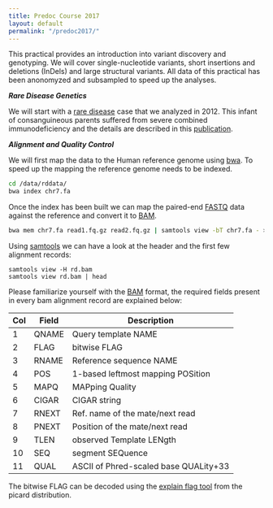 ```yaml
---
title: Predoc Course 2017
layout: default
permalink: "/predoc2017/"
---
```


This practical provides an introduction into variant discovery and genotyping. We will cover single-nucleotide variants, short insertions and deletions (InDels) and large structural variants. All data of this practical has been anonomyzed and subsampled to speed up the analyses.

***Rare Disease Genetics***

We will start with a [rare disease](https://www.ncbi.nlm.nih.gov/pubmed/23999272) case that we analyzed in 2012. This infant of consanguineous parents suffered from severe combined immunodeficiency and the details are described in this [publication](https://www.ncbi.nlm.nih.gov/pubmed/23561803).

***Alignment and Quality Control***

We will first map the data to the Human reference genome using [bwa](https://github.com/lh3/bwa). To speed up the mapping the reference genome needs to be indexed.

```bash
cd /data/rddata/
bwa index chr7.fa
```

Once the index has been built we can map the paired-end [FASTQ](https://en.wikipedia.org/wiki/FASTQ_format) data against the reference and convert it to [BAM](http://www.htslib.org).

```bash
bwa mem chr7.fa read1.fq.gz read2.fq.gz | samtools view -bT chr7.fa - > rd.bam
```

Using [samtools](http://www.htslib.org) we can have a look at the header and the first few alignment records:

```shall
samtools view -H rd.bam
samtools view rd.bam | head
```

Please familiarize yourself with the [BAM](http://www.htslib.org) format, the required fields present in every bam alignment record are explained below:


| Col   | Field    | Description                              |
|-------|----------|------------------------------------------|
|  1    |   QNAME  |    Query template NAME                   |
|  2    |   FLAG   |    bitwise FLAG                          |
|  3    |   RNAME  |    Reference sequence NAME               |
|  4    |   POS    |    1-based leftmost mapping POSition     |
|  5    |   MAPQ   |    MAPping Quality                       |
|  6    |   CIGAR  |    CIGAR string                          |
|  7    |   RNEXT  |    Ref. name of the mate/next read       |
|  8    |   PNEXT  |    Position of the mate/next read        |
|  9    |   TLEN   |    observed Template LENgth              |
|  10   |   SEQ    |    segment SEQuence                      |
|  11   |   QUAL   |    ASCII of Phred-scaled base QUALity+33 |

The bitwise FLAG can be decoded using the [explain flag tool](https://broadinstitute.github.io/picard/explain-flags.html) from the picard distribution.






